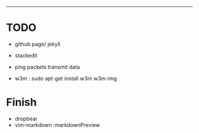 ---
# TODO

* github page/ jekyll
* stackedit
* ping packets transmit data

* w3m : sudo apt-get install w3m w3m-img

# Finish
* dropbear
* vim-markdown :markdownPreview

